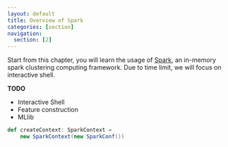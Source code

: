 ```yaml
---
layout: default
title: Overview of Spark
categories: [section]
navigation:
  section: [2]
---
```


Start from this chapter, you will learn the usage of [Spark](http://spark.apache.org), an in-memory spark clustering computing framework. Due to time limit, we will focus on interactive shell.


**TODO**
- Interactive Shell
- Feature construction
- MLlib

```scala
def createContext: SparkContext = 
    new SparkContext(new SparkConf())
```
